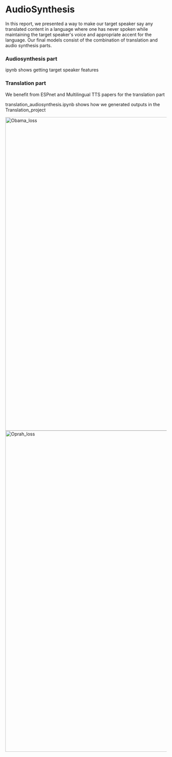 # AudioSynthesis
In this report, we presented a way to make our target speaker say any translated content in a language where one has never spoken while maintaining the target speaker's voice and appropriate accent for the language. Our final models consist of the combination of translation and audio synthesis parts.

### Audiosynthesis part
ipynb shows getting target speaker features

### Translation part
We benefit from ESPnet and Multilingual TTS papers for the translation part

translation_audiosynthesis.ipynb shows how we generated outputs in the Translation_project


<img width="978" alt="Obama_loss" src="https://user-images.githubusercontent.com/60038634/113201994-80cc6680-926a-11eb-8c93-dc9bc881b481.png">



<img width="1002" alt="Oprah_loss" src="https://user-images.githubusercontent.com/60038634/113202034-8de95580-926a-11eb-8bd3-ede26ceb4538.png">
